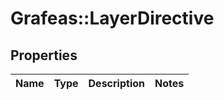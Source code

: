 # Grafeas::LayerDirective

## Properties
Name | Type | Description | Notes
------------ | ------------- | ------------- | -------------



